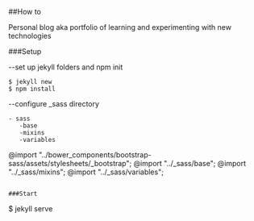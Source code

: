 ##How to

Personal blog aka portfolio of learning and experimenting with new technologies

###Setup

--set up jekyll folders and npm init 

```
$ jekyll new
$ npm install
```
--configure _sass directory

```
- sass
   -base 
   -mixins
   -variables
   ```
@import "../bower_components/bootstrap-sass/assets/stylesheets/_bootstrap";
@import "../_sass/base";
@import "../_sass/mixins";
@import "../_sass/variables";
```

###Start

```
$ jekyll serve






